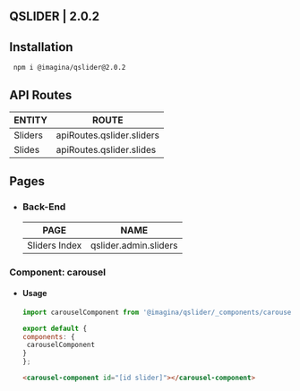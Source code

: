## QSLIDER  | 2.0.2

## Installation

`` npm i @imagina/qslider@2.0.2``

## API Routes

| ENTITY  | ROUTE |
| ------------- | ------------- |
| Sliders | apiRoutes.qslider.sliders |
| Slides | apiRoutes.qslider.slides |

## Pages

- ### Back-End

  | PAGE | NAME |
  | ------------- | ------------- |
  | Sliders Index | qslider.admin.sliders |
 
### Component: carousel
- #### Usage 

    ```js
    import carouselComponent from '@imagina/qslider/_components/carousel';
    
    export default {
    components: {
     carouselComponent
    }
    };
    ```
 
    ```html
    <carousel-component id="[id slider]"></carousel-component>
    ```
